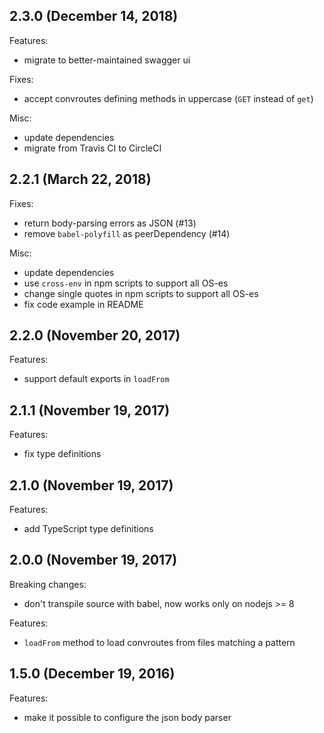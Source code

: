## 2.3.0 (December 14, 2018)

Features:

- migrate to better-maintained swagger ui

Fixes:

- accept convroutes defining methods in uppercase (`GET` instead of `get`)

Misc:

- update dependencies
- migrate from Travis CI to CircleCI

## 2.2.1 (March 22, 2018)

Fixes:

- return body-parsing errors as JSON (#13)
- remove `babel-polyfill` as peerDependency (#14)

Misc:

- update dependencies
- use `cross-env` in npm scripts to support all OS-es
- change single quotes in npm scripts to support all OS-es
- fix code example in README

## 2.2.0 (November 20, 2017)

Features:

- support default exports in `loadFrom`

## 2.1.1 (November 19, 2017)

Features:

- fix type definitions

## 2.1.0 (November 19, 2017)

Features:

- add TypeScript type definitions

## 2.0.0 (November 19, 2017)

Breaking changes:

- don't transpile source with babel, now works only on nodejs >= 8

Features:

- `loadFrom` method to load convroutes from files matching a pattern

## 1.5.0 (December 19, 2016)

Features:

- make it possible to configure the json body parser
